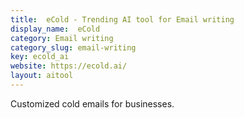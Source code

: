 ```yaml
---
title:  eCold - Trending AI tool for Email writing
display_name:  eCold
category: Email writing
category_slug: email-writing
key: ecold_ai
website: https://ecold.ai/
layout: aitool
---
```


Customized cold emails for businesses.
